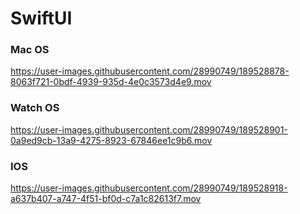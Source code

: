 # SwiftUI

### Mac OS


https://user-images.githubusercontent.com/28990749/189528878-8063f721-0bdf-4939-935d-4e0c3573d4e9.mov

### Watch OS



https://user-images.githubusercontent.com/28990749/189528901-0a9ed9cb-13a9-4275-8923-67846ee1c9b6.mov

### IOS



https://user-images.githubusercontent.com/28990749/189528918-a637b407-a747-4f51-bf0d-c7a1c82613f7.mov

